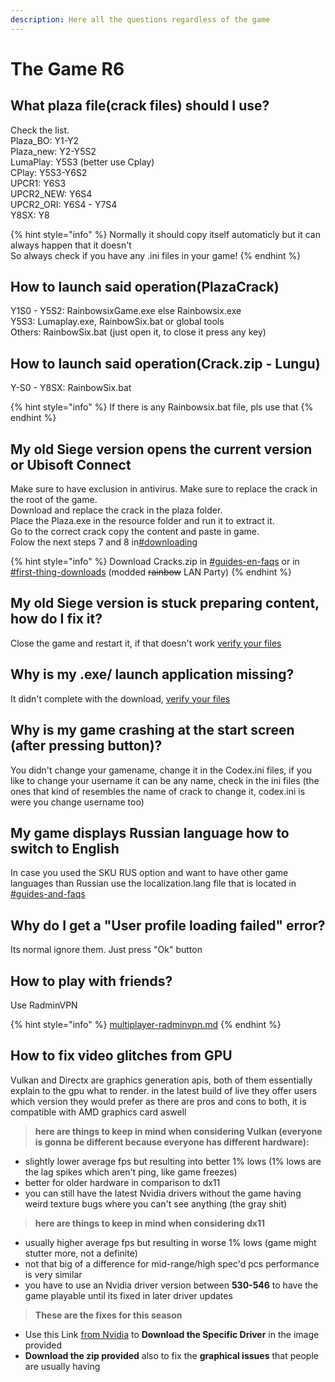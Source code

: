 ```yaml
---
description: Here all the questions regardless of the game
---
```


# The Game R6

## What plaza file(crack files) should I use?

Check the list.\
Plaza\_BO: Y1-Y2\
Plaza\_new: Y2-Y5S2\
LumaPlay: Y5S3 (better use Cplay)\
CPlay: Y5S3-Y6S2\
UPCR1: Y6S3\
UPCR2\_NEW: Y6S4\
UPCR2\_ORI: Y6S4 - Y7S4\
Y8SX: Y8

{% hint style="info" %}
Normally it should copy itself automaticly but it can always happen that it doesn't\
So always check if you have any .ini files in your game!
{% endhint %}

## How to launch said operation(PlazaCrack)

Y1S0 - Y5S2: RainbowsixGame.exe else Rainbowsix.exe\
Y5S3: Lumaplay.exe, RainbowSix.bat or global tools\
Others: RainbowSix.bat (just open it, to close it press any key)

## How to launch said operation(Crack.zip - Lungu)

Y-S0 - Y8SX: RainbowSix.bat

{% hint style="info" %}
If there is any Rainbowsix.bat file, pls use that
{% endhint %}

## My old Siege version opens the current version or Ubisoft Connect

Make sure to have exclusion in antivirus. Make sure to replace the crack in the root of the game.\
Download and replace the crack in the plaza folder.\
Place the Plaza.exe in the resource folder and run it to extract it.\
Go to the correct crack copy the content and paste in game.\
Folow the next steps 7 and 8 in[#downloading](../how-to-download.md#downloading "mention")

{% hint style="info" %}
Download Cracks.zip in [#guides-en-faqs](https://discord.com/channels/1092820800203141130/1092835326692691978) or in [#first-thing-downloads](https://discord.com/channels/783407263141855284/1024988042961883136) (modded ~~rainbow~~ LAN Party)
{% endhint %}

## My old Siege version is stuck preparing content, how do I fix it?

Close the game and restart it, if that doesn't work [verify your files](r6downloader-r6manifest.md#how-do-i-verify-my-game-files-and-what-is-the-meaning-of-verify)

## Why is my .exe/ launch application missing?

It didn't complete with the download, [verify your files](r6downloader-r6manifest.md#how-do-i-verify-my-game-files-and-what-is-the-meaning-of-verify)

## Why is my game crashing at the start screen (after pressing button)?

You didn't change your gamename, change it in the Codex.ini files, if you like to change your username it can be any name, check in the ini files (the ones that kind of resembles the name of crack to change it, codex.ini is were you change username too)

## My game displays Russian language how to switch to English

In case you used the SKU RUS option and want to have other game languages than Russian use the localization.lang file that is located in [#guides-and-faqs](https://discord.com/channels/1092820800203141130/1092835326692691978)

## Why do I get a "User profile loading failed" error?

Its normal ignore them. Just press "Ok" button

## How to play with friends?

Use RadminVPN

{% hint style="info" %}
[multiplayer-radminvpn.md](multiplayer-radminvpn.md "mention")
{% endhint %}

## How to fix video glitches from GPU

Vulkan and Directx are graphics generation apis, both of them essentially explain to the gpu what to render. in the latest build of live they offer users which version they would prefer as there are pros and cons to both, it is compatible with AMD graphics card aswell

> **here are things to keep in mind when considering Vulkan (everyone is gonna be different because everyone has different hardware):**

* slightly lower average fps but resulting into better 1% lows (1% lows are the lag spikes which aren't ping, like game freezes)
* better for older hardware in comparison to dx11
* you can still have the latest Nvidia drivers without the game having weird texture bugs where you can't see anything (the gray shit)

> **here are things to keep in mind when considering dx11**

* usually higher average fps but resulting in worse 1% lows (game might stutter more, not a definite)
* not that big of a difference for mid-range/high spec'd pcs performance is very similar
* you have to use an Nvidia driver version between **530-546** to have the game playable until its fixed in later driver updates

> **These are the fixes for this season**

* Use this Link [from Nvidia](https://www.nvidia.com/download/find.aspx) to **Download the Specific Driver** in the image provided
* **Download the zip provided** also to fix the **graphical issues** that people are usually having
